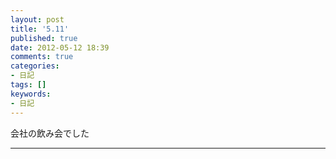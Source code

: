 ```yaml
---
layout: post
title: '5.11'
published: true
date: 2012-05-12 18:39
comments: true
categories:
- 日記
tags: []
keywords:
- 日記
---
```

会社の飲み会でした

---

